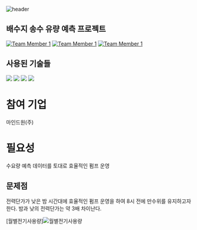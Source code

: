 ![header](https://capsule-render.vercel.app/api?type=waving&color=0:ec5c08,100:f73e26&FontColor=41544c&text=FianlProject&&animation=twinkling&fontSize=40&fontAlignY=50&fontAlign=50&height=180)


## 배수지 송수 유량 예측 프로젝트


[![Team Member 1](https://img.shields.io/badge/BE:전병건-8B00FF?style=social&logo=github)](https://github.com/wnahswl)
[![Team Member 1](https://img.shields.io/badge/DB:김지훈-8B00FF?style=social&logo=github)](https://github.com/housekjh1)
[![Team Member 1](https://img.shields.io/badge/FE:지병규-8B00FF?style=social&logo=github)](https://github.com/Read-Ji-Code)


## 사용된 기술들
<div>
<img src="https://img.shields.io/badge/spring-6DB33F?style=for-the-badge&logo=spring&logoColor=white"> 
<img src="https://img.shields.io/badge/mysql-4479A1?style=for-the-badge&logo=mysql&logoColor=white"> 
<img src="https://img.shields.io/badge/github-181717?style=for-the-badge&logo=github&logoColor=white">
<img src="https://img.shields.io/badge/flask-000000?style=for-the-badge&logo=flask&logoColor=white">
</div>

# 참여 기업
마인드원(주)

# 필요성
수요량 예측 데이터를 토대로 효율적인 펌프 운영

## 문제점

전력단가가 낮은 밤 시간대에 효율적인 펌프 운영을 하여 8시 전에 만수위를 유지하고자 한다.
밤과 낮의 전력단가는 약 3배 차이난다.

[월별전기사용량]![월별전기사용량](https://github.com/wnahswl/FinalProject/assets/65122056/8ec511d3-745a-412f-aeef-fc027db35226)

